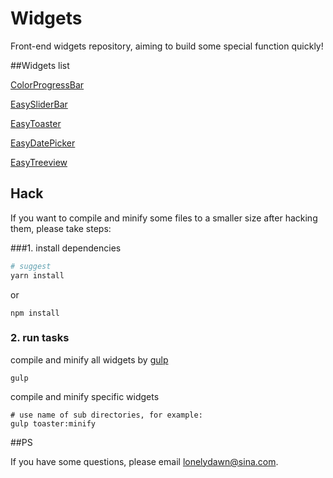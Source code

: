 # Widgets

Front-end widgets repository, aiming to build some special function quickly!

##Widgets list

[ColorProgressBar](https://github.com/lonelydawn/Widgets/tree/master/progressbar)

[EasySliderBar](https://github.com/lonelydawn/Widgets/tree/master/slider)

[EasyToaster](https://github.com/lonelydawn/Widgets/tree/master/toaster)

[EasyDatePicker](https://github.com/lonelydawn/Widgets/tree/master/datepicker)

[EasyTreeview](https://github.com/lonelydawn/Widgets/tree/master/treeview)



## Hack

If you want to compile and minify some files to a smaller size after hacking them,  please take steps:

###1. install dependencies

```bash
# suggest
yarn install
```

or

```shell
npm install
```

### 2. run tasks

compile and minify all widgets by [gulp](https://gulpjs.com/)

```shell
gulp
```

compile and minify specific widgets

```shell
# use name of sub directories, for example:
gulp toaster:minify
```



##PS

If you have some questions, please email lonelydawn@sina.com.